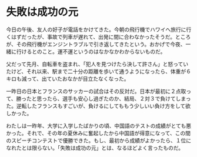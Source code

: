 ﻿# 失敗は成功の元

今日の午後、友人の好子が電話をかけてきた。今朝の飛行機でハワイへ旅行に行くはずだったが、事故で列車が遅れて、出発に間に合わなかったそうだ。ところが、その飛行機がエンジントラブルで引き返してきたという。おかげで今夜、一緒に行けるとのこと。運不運というのはなかなかわからないものだ。

父だって先月、自転車を盗まれ、「犯人を見つけたら決して許さん」と怒っていたけど、それ以来、駅まで二十分の距離を歩いて通うようになったら、体重が６キロも減って、出ていたおなかが目立たなくなった。

一昨日の日本とフランスのサッカーの試合はその反対だ。日本が最初に２点取って、勝ったと思ったら、選手も安心し過ぎたのか、結局、２対３で負けてしまった。逆転したフランスもすごいが、負けるにしてももう少しいい負け方をして欲しかった。

わたしは一昨年、大学に入学したばかりの頃、中国語のテストの成績がとても悪かった。それで、その年の夏休みに奮起したから中国語が得意になって、この間のスピーチコンテストで優勝できた。もし、最初から成績がよかったら、１位になれたとは限らない。「失敗は成功の元」とは、なるほどよく言ったものだ。

